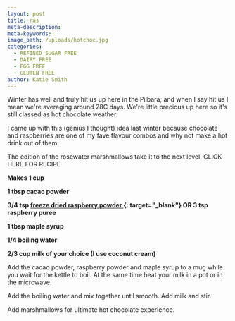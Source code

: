 ```yaml
---
layout: post
title: ras
meta-description:
meta-keywords:
image_path: /uploads/hotchoc.jpg
categories:
  - REFINED SUGAR FREE
  - DAIRY FREE
  - EGG FREE
  - GLUTEN FREE
author: Katie Smith
---
```


Winter has well and truly hit us up here in the Pilbara; and when I say hit us I mean we're averaging around 28C days. We're little precious up here so it's still classed as hot chocolate weather.

I came up with this (genius I thought) idea last winter because chocolate and raspberries are one of my fave flavour combos and why not make a hot drink out of them.

The edition of the rosewater marshmallows take it to the next level. CLICK HERE FOR RECIPE

**Makes 1 cup**

**1 tbsp cacao powder**

**3/4 tsp [freeze dried raspberry powder&nbsp;](http://chefspantry.com.au/product/freeze-dried-raspberry-powder-200g-fresh-as/){: target="_blank"}&nbsp;OR 3 tsp raspberry puree&nbsp;**

**1 tbsp maple syrup**

**1/4 boiling water**

**2/3 cup milk of your choice (I use coconut cream)**

Add the cacao powder, raspberry powder and maple syrup to a mug while you wait for the kettle to boil. At the same time heat your milk in a pot or in the microwave.

Add the boiling water and mix together until smooth. Add milk and stir.

Add marshmallows for ultimate hot chocolate experience.

&nbsp;

&nbsp;

&nbsp;